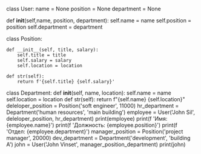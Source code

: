 class User:
  name = None
  position = None
  department = None

  def __init__(self,name, position, department):
    self.name = name
    self.position = position
    self.department = department

class Position:
    
    def __init__(self, title, salary):
        self.title = title
        self.salary = salary
        self.location = location
        
    def str(self):
        return f'{self.title} {self.salary}'
        
class Department:
    def __init__(self, name, location):
        self.name = name
        self.location = location
    def str(self):
        return f"{self.name} {self.location}"
deleloper_position = Position('soft engineer', 11000)
hr_department = Department('human resources', 'main building')
employee = User('John Sil', deleloper_position, hr_department)
print(employee)
print(f 'Имя: {employee.name}')
print(f 'Должность: {employee.position}')
print(f 'Отдел: {employee.department}')
manager_position = Position('project manager', 20000)
dev_department = Department('development', 'building A')
john = User('John Vinset', manager_position_department)
print(john)
